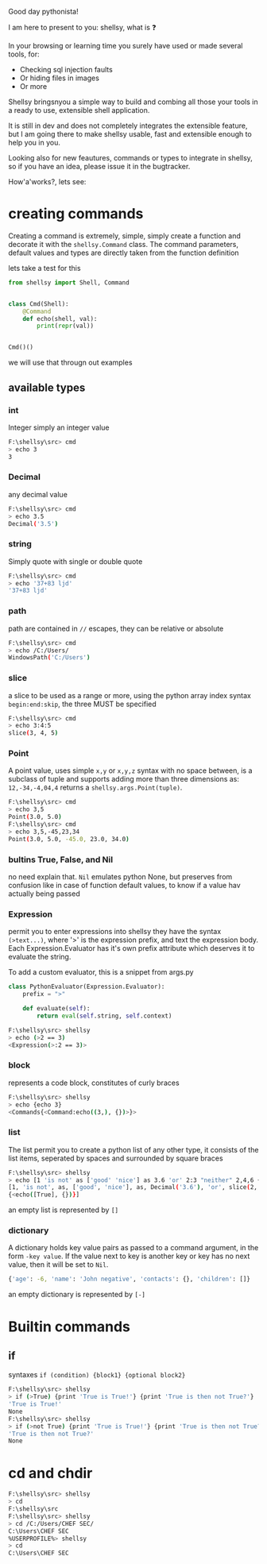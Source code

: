 Good day pythonista!

I am here to present to you: shellsy, what is :question:

In your browsing or learning time you surely have used or made several tools,
for:

- Checking sql injection faults
- Or hiding files in images
- Or more

Shellsy bringsnyou a simple way to build and combing all those your tools
in a ready to use, extensible shell application.

It is still in dev and does not completely integrates the extensible feature,
but I am going there to make shellsy usable, fast and extensible enough to
help you in you.

Looking also for new feautures, commands or types to integrate in shellsy, so
if you have an idea, please issue it in the bugtracker.

How'a'works?, lets see:

# creating commands

Creating a command is extremely, simple, simply create a function
and decorate it with the `shellsy.Command` class. The command parameters,
default values and types are directly taken from the function definition

lets take a test for this

```python
from shellsy import Shell, Command


class Cmd(Shell):
    @Command
    def echo(shell, val):
        print(repr(val))


Cmd()()
```

we will use that througn out examples

## available types

### int

Integer simply an integer value

```bash
F:\shellsy\src> cmd
> echo 3
3
```

### Decimal

any decimal value

```bash
F:\shellsy\src> cmd
> echo 3.5
Decimal('3.5')
```
### string

Simply quote with single or double quote

```bash
F:\shellsy\src> cmd
> echo '37+83 ljd'
'37+83 ljd'
```

### path

path are contained in `//` escapes, they can be relative or absolute

```bash
F:\shellsy\src> cmd
> echo /C:/Users/
WindowsPath('C:/Users')
```

### slice

a slice to be used as a range or more, using the python array index syntax
`begin:end:skip`, the three MUST be specified

```bash
F:\shellsy\src> cmd
> echo 3:4:5
slice(3, 4, 5)
```

### Point

A point value, uses simple `x,y` or `x,y,z` syntax with no space between, is
a subclass of tuple and supports adding more than three dimensions as:
`12,-34,-4,04,4`
returns a
`shellsy.args.Point(tuple)`.

```bash
F:\shellsy\src> cmd
> echo 3,5
Point(3.0, 5.0)
F:\shellsy\src> cmd
> echo 3,5,-45,23,34
Point(3.0, 5.0, -45.0, 23.0, 34.0)
```


### bultins True, False, and Nil

no need explain that.
`Nil` emulates python None, but preserves from confusion like in case
of function default values, to know if a value hav actually being passed


### Expression

permit you to enter expressions into shellsy
they have the syntax `(>text...)`, where '>' is the expression prefix,
and text the expression body. Each Expression.Evaluator has it's own prefix
attribute which deserves it to evaluate the string.

To add a custom evaluator, this is a snippet from args.py

```python
class PythonEvaluator(Expression.Evaluator):
    prefix = ">"

    def evaluate(self):
        return eval(self.string, self.context)
```

```bash
F:\shellsy\src> shellsy
> echo (>2 == 3)
<Expression(>:2 == 3)>
```

### block

represents a code block, constitutes of curly braces

```bash
F:\shellsy\src> shellsy
> echo {echo 3}
<Commands{<Command:echo((3,), {})>}>
```

### list

The list permit you to create a python list of any other type, it consists
of the list items, seperated by spaces and surrounded by square braces

```bash
F:\shellsy\src> shellsy
> echo [1 'is not' as ['good' 'nice'] as 3.6 'or' 2:3 "neither" 2,4,6 {echo True}]
[1, 'is not', as, ['good', 'nice'], as, Decimal('3.6'), 'or', slice(2, 3, None), 'neither', Point(2, 4, 6),
{<echo([True], {})}]

```

an empty list is represented by `[]`

### dictionary

A dictionary holds key value pairs as passed to a command argument, in
the form `-key value`. If the value next to key is another key or key has no next
value, then it will be set to `Nil`.

```bash
{'age': -6, 'name': 'John negative', 'contacts': {}, 'children': []}
```

an empty dictionary is represented by `[-]`




















# Builtin commands

## if
syntaxes `if (condition) {block1} {optional block2}`
```bash
F:\shellsy\src> shellsy
> if (>True) {print 'True is True!'} {print 'True is then not True?'}
'True is True!'
None
F:\shellsy\src> shellsy
> if (>not True) {print 'True is True!'} {print 'True is then not True?'}
'True is then not True?'
None
```

# cd and chdir

```bash
F:\shellsy\src> shellsy
> cd
F:\shellsy\src
F:\shellsy\src> shellsy
> cd /C:/Users/CHEF SEC/
C:\Users\CHEF SEC
%USERPROFILE%> shellsy
> cd
C:\Users\CHEF SEC
```
